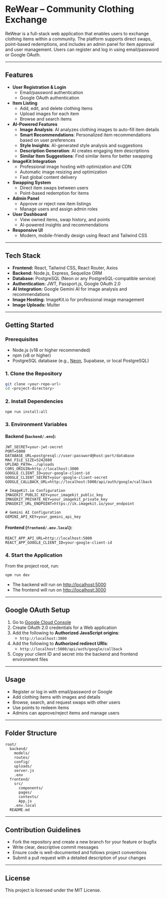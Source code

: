 # ReWear – Community Clothing Exchange

ReWear is a full-stack web application that enables users to exchange clothing items within a community. The platform supports direct swaps, point-based redemptions, and includes an admin panel for item approval and user management. Users can register and log in using email/password or Google OAuth.

---

## Features

- **User Registration & Login**
  - Email/password authentication
  - Google OAuth authentication
- **Item Listing**
  - Add, edit, and delete clothing items
  - Upload images for each item
  - Browse and search items
- **AI-Powered Features**
  - **Image Analysis**: AI analyzes clothing images to auto-fill item details
  - **Smart Recommendations**: Personalized item recommendations based on user preferences
  - **Style Insights**: AI-generated style analysis and suggestions
  - **Description Generation**: AI creates engaging item descriptions
  - **Similar Item Suggestions**: Find similar items for better swapping
- **ImageKit Integration**
  - Professional image hosting with optimization and CDN
  - Automatic image resizing and optimization
  - Fast global content delivery
- **Swapping System**
  - Direct item swaps between users
  - Point-based redemption for items
- **Admin Panel**
  - Approve or reject new item listings
  - Manage users and assign admin roles
- **User Dashboard**
  - View owned items, swap history, and points
  - AI-powered insights and recommendations
- **Responsive UI**
  - Modern, mobile-friendly design using React and Tailwind CSS

---

## Tech Stack

- **Frontend:** React, Tailwind CSS, React Router, Axios
- **Backend:** Node.js, Express, Sequelize ORM
- **Database:** PostgreSQL (Neon or any PostgreSQL-compatible service)
- **Authentication:** JWT, Passport.js, Google OAuth 2.0
- **AI Integration:** Google Gemini AI for image analysis and recommendations
- **Image Hosting:** ImageKit.io for professional image management
- **Image Uploads:** Multer

---

## Getting Started

### Prerequisites
- Node.js (v18 or higher recommended)
- npm (v8 or higher)
- PostgreSQL database (e.g., [Neon](https://neon.tech/), Supabase, or local PostgreSQL)

### 1. Clone the Repository
```bash
git clone <your-repo-url>
cd <project-directory>
```

### 2. Install Dependencies
```bash
npm run install:all
```

### 3. Environment Variables

#### Backend (`backend/.env`):
```
JWT_SECRET=your-jwt-secret
PORT=5000
DATABASE_URL=postgresql://user:password@host:port/database
MAX_FILE_SIZE=5242880
UPLOAD_PATH=../uploads
CORS_ORIGIN=http://localhost:3000
GOOGLE_CLIENT_ID=your-google-client-id
GOOGLE_CLIENT_SECRET=your-google-client-secret
GOOGLE_CALLBACK_URL=http://localhost:5000/api/auth/google/callback

# ImageKit.io Configuration
IMAGEKIT_PUBLIC_KEY=your_imagekit_public_key
IMAGEKIT_PRIVATE_KEY=your_imagekit_private_key
IMAGEKIT_URL_ENDPOINT=https://ik.imagekit.io/your_endpoint

# Gemini AI Configuration
GEMINI_API_KEY=your_gemini_api_key
```

#### Frontend (`frontend/.env.local`):
```
REACT_APP_API_URL=http://localhost:5000
REACT_APP_GOOGLE_CLIENT_ID=your-google-client-id
```

### 4. Start the Application
From the project root, run:
```bash
npm run dev
```
- The backend will run on [http://localhost:5000](http://localhost:5000)
- The frontend will run on [http://localhost:3000](http://localhost:3000)

---

## Google OAuth Setup
1. Go to [Google Cloud Console](https://console.cloud.google.com/)
2. Create OAuth 2.0 credentials for a Web application
3. Add the following to **Authorized JavaScript origins**:
   - `http://localhost:3000`
4. Add the following to **Authorized redirect URIs**:
   - `http://localhost:5000/api/auth/google/callback`
5. Copy your client ID and secret into the backend and frontend environment files

---

## Usage
- Register or log in with email/password or Google
- Add clothing items with images and details
- Browse, search, and request swaps with other users
- Use points to redeem items
- Admins can approve/reject items and manage users

---

## Folder Structure
```
root/
  backend/
    models/
    routes/
    config/
    uploads/
    server.js
    .env
  frontend/
    src/
      components/
      pages/
      contexts/
      App.js
    .env.local
  README.md
```

---

## Contribution Guidelines
- Fork the repository and create a new branch for your feature or bugfix
- Write clear, descriptive commit messages
- Ensure code is well-documented and follows project conventions
- Submit a pull request with a detailed description of your changes

---

## License
This project is licensed under the MIT License. 